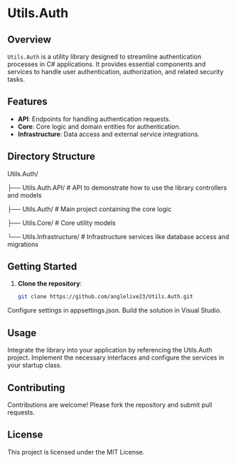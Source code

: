 # Utils.Auth

## Overview
`Utils.Auth` is a utility library designed to streamline authentication processes in C# applications. It provides essential components and services to handle user authentication, authorization, and related security tasks.

## Features
- **API**: Endpoints for handling authentication requests.
- **Core**: Core logic and domain entities for authentication.
- **Infrastructure**: Data access and external service integrations.

## Directory Structure

Utils.Auth/

├── Utils.Auth.API/ # API to demonstrate how to use the library controllers and models

├── Utils.Auth/ # Main project containing the core logic

├── Utils.Core/ # Core utility models

└── Utils.Infrastructure/ # Infrastructure services like database access and migrations

## Getting Started
1. **Clone the repository**:
   ```sh
   git clone https://github.com/anglelive23/Utils.Auth.git


Configure settings in appsettings.json.
Build the solution in Visual Studio.

## Usage
Integrate the library into your application by referencing the Utils.Auth project. Implement the necessary interfaces and configure the services in your startup class.

## Contributing
Contributions are welcome! Please fork the repository and submit pull requests.

## License
This project is licensed under the MIT License.
